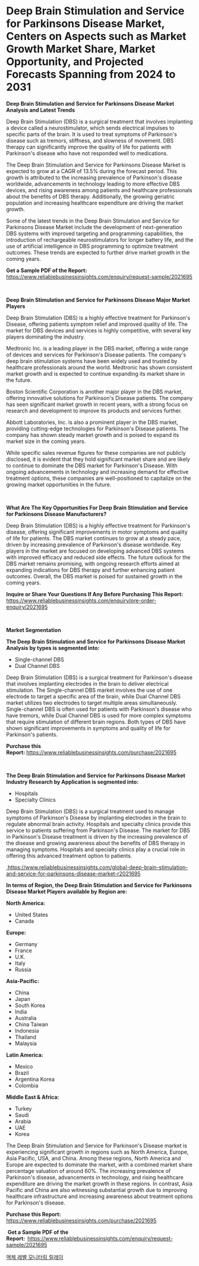 <p><h1>Deep Brain Stimulation and Service for Parkinsons Disease Market, Centers on Aspects such as Market Growth Market Share, Market Opportunity, and Projected Forecasts Spanning from 2024 to 2031</h1></p><p><strong>Deep Brain Stimulation and Service for Parkinsons Disease Market Analysis and Latest Trends</strong></p>
<p><p>Deep Brain Stimulation (DBS) is a surgical treatment that involves implanting a device called a neurostimulator, which sends electrical impulses to specific parts of the brain. It is used to treat symptoms of Parkinson's disease such as tremors, stiffness, and slowness of movement. DBS therapy can significantly improve the quality of life for patients with Parkinson's disease who have not responded well to medications.</p><p>The Deep Brain Stimulation and Service for Parkinsons Disease Market is expected to grow at a CAGR of 13.5% during the forecast period. This growth is attributed to the increasing prevalence of Parkinson's disease worldwide, advancements in technology leading to more effective DBS devices, and rising awareness among patients and healthcare professionals about the benefits of DBS therapy. Additionally, the growing geriatric population and increasing healthcare expenditure are driving the market growth.</p><p>Some of the latest trends in the Deep Brain Stimulation and Service for Parkinsons Disease Market include the development of next-generation DBS systems with improved targeting and programming capabilities, the introduction of rechargeable neurostimulators for longer battery life, and the use of artificial intelligence in DBS programming to optimize treatment outcomes. These trends are expected to further drive market growth in the coming years.</p></p>
<p><strong>Get a Sample PDF of the Report:&nbsp;</strong> <a href="https://www.reliablebusinessinsights.com/enquiry/request-sample/2021695">https://www.reliablebusinessinsights.com/enquiry/request-sample/2021695</a></p>
<p>&nbsp;</p>
<p><strong>Deep Brain Stimulation and Service for Parkinsons Disease Major Market Players</strong></p>
<p><p>Deep Brain Stimulation (DBS) is a highly effective treatment for Parkinson's Disease, offering patients symptom relief and improved quality of life. The market for DBS devices and services is highly competitive, with several key players dominating the industry. </p><p>Medtronic Inc. is a leading player in the DBS market, offering a wide range of devices and services for Parkinson's Disease patients. The company's deep brain stimulation systems have been widely used and trusted by healthcare professionals around the world. Medtronic has shown consistent market growth and is expected to continue expanding its market share in the future.</p><p>Boston Scientific Corporation is another major player in the DBS market, offering innovative solutions for Parkinson's Disease patients. The company has seen significant market growth in recent years, with a strong focus on research and development to improve its products and services further.</p><p>Abbott Laboratories, Inc. is also a prominent player in the DBS market, providing cutting-edge technologies for Parkinson's Disease patients. The company has shown steady market growth and is poised to expand its market size in the coming years.</p><p>While specific sales revenue figures for these companies are not publicly disclosed, it is evident that they hold significant market share and are likely to continue to dominate the DBS market for Parkinson's Disease. With ongoing advancements in technology and increasing demand for effective treatment options, these companies are well-positioned to capitalize on the growing market opportunities in the future.</p></p>
<p>&nbsp;</p>
<p><strong>What Are The Key Opportunities For Deep Brain Stimulation and Service for Parkinsons Disease Manufacturers?</strong></p>
<p><p>Deep Brain Stimulation (DBS) is a highly effective treatment for Parkinson's disease, offering significant improvements in motor symptoms and quality of life for patients. The DBS market continues to grow at a steady pace, driven by increasing prevalence of Parkinson's disease worldwide. Key players in the market are focused on developing advanced DBS systems with improved efficacy and reduced side effects. The future outlook for the DBS market remains promising, with ongoing research efforts aimed at expanding indications for DBS therapy and further enhancing patient outcomes. Overall, the DBS market is poised for sustained growth in the coming years.</p></p>
<p><strong>Inquire or Share Your Questions If Any Before Purchasing This Report:</strong> <a href="https://www.reliablebusinessinsights.com/enquiry/pre-order-enquiry/2021695">https://www.reliablebusinessinsights.com/enquiry/pre-order-enquiry/2021695</a></p>
<p>&nbsp;</p>
<p><strong>Market Segmentation</strong></p>
<p><strong>The Deep Brain Stimulation and Service for Parkinsons Disease Market Analysis by types is segmented into:</strong></p>
<p><ul><li>Single-channel DBS</li><li>Dual Channel DBS</li></ul></p>
<p><p>Deep Brain Stimulation (DBS) is a surgical treatment for Parkinson's disease that involves implanting electrodes in the brain to deliver electrical stimulation. The Single-channel DBS market involves the use of one electrode to target a specific area of the brain, while Dual Channel DBS market utilizes two electrodes to target multiple areas simultaneously. Single-channel DBS is often used for patients with Parkinson's disease who have tremors, while Dual Channel DBS is used for more complex symptoms that require stimulation of different brain regions. Both types of DBS have shown significant improvements in symptoms and quality of life for Parkinson's patients.</p></p>
<p><strong>Purchase this Report:&nbsp;</strong><a href="https://www.reliablebusinessinsights.com/purchase/2021695">https://www.reliablebusinessinsights.com/purchase/2021695</a></p>
<p>&nbsp;</p>
<p><strong>The Deep Brain Stimulation and Service for Parkinsons Disease Market Industry Research by Application is segmented into:</strong></p>
<p><ul><li>Hospitals</li><li>Specialty Clinics</li></ul></p>
<p><p>Deep Brain Stimulation (DBS) is a surgical treatment used to manage symptoms of Parkinson's Disease by implanting electrodes in the brain to regulate abnormal brain activity. Hospitals and specialty clinics provide this service to patients suffering from Parkinson's Disease. The market for DBS in Parkinson's Disease treatment is driven by the increasing prevalence of the disease and growing awareness about the benefits of DBS therapy in managing symptoms. Hospitals and specialty clinics play a crucial role in offering this advanced treatment option to patients.</p></p>
<p><a href="https://www.reliablebusinessinsights.com/global-deep-brain-stimulation-and-service-for-parkinsons-disease-market-r2021695">&nbsp;https://www.reliablebusinessinsights.com/global-deep-brain-stimulation-and-service-for-parkinsons-disease-market-r2021695</a></p>
<p><strong>In terms of Region, the Deep Brain Stimulation and Service for Parkinsons Disease Market Players available by Region are:</strong></p>
<p>
    <p> <strong> North America: </strong>
        <ul>
            <li>United States</li>
            <li>Canada</li>
        </ul>
        </p> 
    <p> <strong> Europe: </strong>
        <ul>
            <li>Germany</li>
            <li>France</li>
            <li>U.K.</li>
            <li>Italy</li>
            <li>Russia</li>
        </ul>
        </p> 
    <p> <strong> Asia-Pacific: </strong>
        <ul>
            <li>China</li>
            <li>Japan</li>
            <li>South Korea</li>
            <li>India</li>
            <li>Australia</li>
            <li>China Taiwan</li>
            <li>Indonesia</li>
            <li>Thailand</li>
            <li>Malaysia</li>
        </ul>
        </p> 
    <p> <strong> Latin America: </strong>
        <ul>
            <li>Mexico</li>
            <li>Brazil</li>
            <li>Argentina Korea</li>
            <li>Colombia</li>
        </ul>
        </p> 
    <p> <strong> Middle East & Africa: </strong>
        <ul>
            <li>Turkey</li>
            <li>Saudi</li>
            <li>Arabia</li>
            <li>UAE</li>
            <li>Korea</li>
        </ul>
    </p>
    </p>
<p><p>The Deep Brain Stimulation and Service for Parkinson's Disease market is experiencing significant growth in regions such as North America, Europe, Asia Pacific, USA, and China. Among these regions, North America and Europe are expected to dominate the market, with a combined market share percentage valuation of around 60%. The increasing prevalence of Parkinson's disease, advancements in technology, and rising healthcare expenditure are driving the market growth in these regions. In contrast, Asia Pacific and China are also witnessing substantial growth due to improving healthcare infrastructure and increasing awareness about treatment options for Parkinson's disease.</p></p>
<p><strong>Purchase this Report: </strong><a href="https://www.reliablebusinessinsights.com/purchase/2021695">https://www.reliablebusinessinsights.com/purchase/2021695</a></p>
<p>&nbsp;<strong>Get a Sample PDF of the Report:&nbsp;&nbsp;</strong><a href="https://www.reliablebusinessinsights.com/enquiry/request-sample/2021695">https://www.reliablebusinessinsights.com/enquiry/request-sample/2021695</a></p>
<p><strong></strong></p>
<p><p><a href="https://medium.com/@mayekuhic00/%EA%B8%80%EB%A1%9C%EB%B2%8C-%EC%95%A1%EC%B2%B4-%EB%A0%88%EB%B2%A8-%EB%AA%A8%EB%8B%88%ED%84%B0%EB%A7%81-%EB%A6%B4%EB%A0%88%EC%9D%B4-%EC%82%B0%EC%97%85-%EC%9C%A0%ED%98%95-%EC%9D%91%EC%9A%A9-%EB%B6%84%EC%95%BC-%EC%8B%9C%EC%9E%A5-%EC%B0%B8%EA%B0%80%EC%9E%90-%EC%A7%80%EC%97%AD%EB%B3%84-%EC%84%B1%EC%9E%A5-%EB%B6%84%EC%84%9D-%EB%B0%8F-%EB%AF%B8%EB%9E%98-%EC%8B%9C%EB%82%98%EB%A6%AC%EC%98%A4-2024-2031-4e7c8fd32038">액체 레벨 모니터링 릴레이</a></p></p>